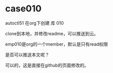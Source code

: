 # case010

autoctl51 在org下创建 库 010

clone到本地，并修改readme，可以推送到云。

emp010是org的一个member，默认是只有read权限

是否可以推送本文呢？

可以的，这是直接在github的页面修改的。
